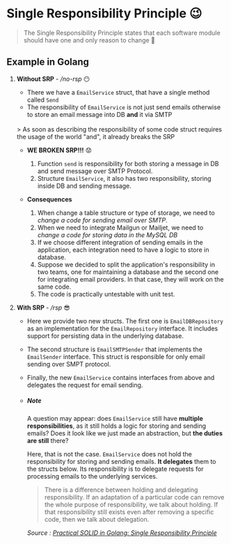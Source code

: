 # Single Responsibility Principle 😉
> The Single Responsibility Principle states that each software module should have one and only reason to change 🤔
## Example in Golang
1. **Without SRP** - */no-rsp* 😶
    * There we have a `EmailService` struct, that have a single method called `Send`
    * The responsibility of `EmailService` is not just send emails otherwise to store an email message into DB **and** it via SMTP
    <br/>
      > As soon as describing the responsibility of some code struct requires the usage of the world "and", it already breaks the SRP
    
    * **WE BROKEN SRP!!!** 😟
      1. Function `send` is responsibility for both storing a message in DB and send message over SMTP Protocol.
      2. Structure `EmailService`, it also has two responsibility, storing inside DB and sending message.
    
    * **Consequences**
      1. When change a table structure or type of storage, we need to *change a code for sending email over SMTP*.
      2. When we need to integrate Mailgun or Mailjet, we need to *change a code for storing data in the MySQL DB*
      3. If we choose different integration of sending emails in the application, each integration need to have a logic to store in database.
      4. Suppose we decided to split the application's responsibility in two teams, one for maintaining a database and the second one for integrating email providers. In that case, they will work on the same code.
      5. The code is practically untestable with unit test.

2. **With SRP** - */rsp* 😎
    * Here we provide two new structs. The first one is `EmailDBRepository` as an implementation for the `EmailRepository` interface. It includes support for persisting data in the underlying database.

    * The second structure is `EmailSMTPSender` that implements the `EmailSender` interface. This struct is responsible for only email sending over SMPT protocol.

    * Finally, the new `EmailService` contains interfaces from above and delegates the request for email sending.

    - ##### Note
        A question may appear: does `EmailService` still have **multiple** **responsibilities**, as it still holds a logic for storing and sending emails? Does it look like we just made an abstraction, but **the duties are still** there?

        Here, that is not the case. `EmailService` does not hold the responsibility for storing and sending emails. **It delegates** them to the structs below. Its responsibility is to delegate requests for processing emails to the underlying services.

        > There is a difference between holding and delegating responsibility. If an adaptation of a particular code can remove the whole purpose of responsibility, we talk about holding. If that responsibility still exists even after removing a specific code, then we talk about delegation.

        <span>*Source : [Practical SOLID in Golang: Single Responsibility Principle](https://levelup.gitconnected.com/practical-solid-in-golang-single-responsibility-principle-20afb8643483)*</span>
